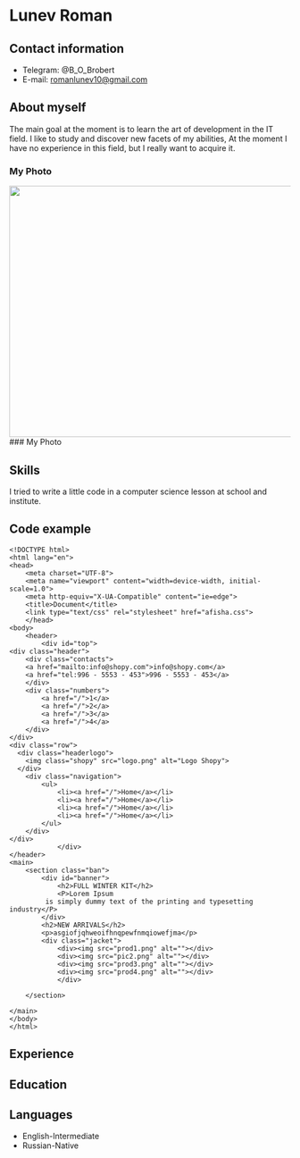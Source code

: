 # Lunev Roman

## Contact information
- Telegram: @B_O_Brobert
- E-mail: romanlunev10@gmail.com

## About myself

The main goal at the moment is to learn the art of development in the IT field. I like to study and discover new facets of my abilities, At the moment I have no experience in this field, but I really want to acquire it.
### My Photo
<img src="https://sun9-12.userapi.com/s/v1/if1/laiRJKZVsjSO2sO0wMggDJzk-hO6gyjoRQjF2FGLnmO_PTXepwSTqbup8ifvQPdZQ4sjTwPd.jpg?size=1280x960&amp;quality=96&amp;type=album" style="width: 600px; height: 450px; margin-top: 0px;">
### My Photo

## Skills

I tried to write a little code in a computer science lesson at school and institute.

## Code example

```
<!DOCTYPE html>
<html lang="en">
<head>
    <meta charset="UTF-8">
    <meta name="viewport" content="width=device-width, initial-scale=1.0">
    <meta http-equiv="X-UA-Compatible" content="ie=edge">
    <title>Document</title>
    <link type="text/css" rel="stylesheet" href="afisha.css">
    </head>
<body>
    <header>
        <div id="top">
<div class="header">
    <div class="contacts">
    <a href="mailto:info@shopy.com">info@shopy.com</a> 
    <a href="tel:996 - 5553 - 453">996 - 5553 - 453</a>
    </div>
    <div class="numbers">
        <a href="/">1</a>
        <a href="/">2</a>
        <a href="/">3</a>
        <a href="/">4</a>
    </div>
</div>
<div class="row">
  <div class="headerlogo">
    <img class="shopy" src="logo.png" alt="Logo Shopy">
  </div>
    <div class="navigation">
        <ul>
            <li><a href="/">Home</a></li>
            <li><a href="/">Home</a></li>
            <li><a href="/">Home</a></li>
            <li><a href="/">Home</a></li>
        </ul>
    </div>
</div>
            </div>
</header>
<main>
    <section class="ban">
        <div id="banner">
            <h2>FULL WINTER KIT</h2>
            <P>Lorem Ipsum
         is simply dummy text of the printing and typesetting industry</P>
        </div>
        <h2>NEW ARRIVALS</h2>
        <p>asgiofjqhweoifhnqpewfnmqiowefjma</p>
        <div class="jacket">
            <div><img src="prod1.png" alt=""></div>
            <div><img src="pic2.png" alt=""></div>
            <div><img src="prod3.png" alt=""></div>
            <div><img src="prod4.png" alt=""></div>
            </div>
        
    </section>
        
</main>
</body>
</html>
```
## Experience
## Education
## Languages 
- English-Intermediate
- Russian-Native
